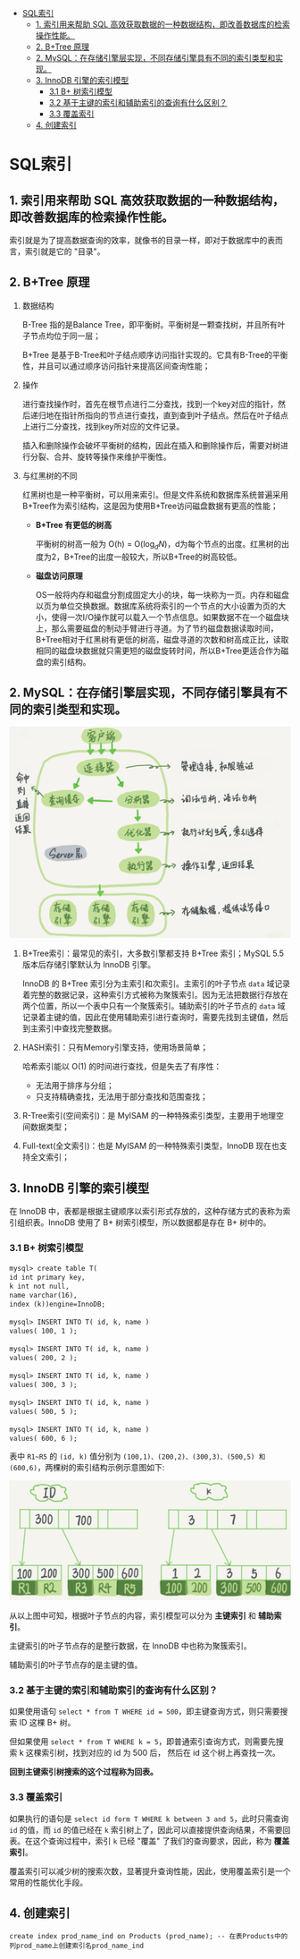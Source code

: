 - [SQL索引](#sql索引)
  - [1. 索引用来帮助 SQL 高效获取数据的一种数据结构，即改善数据库的检索操作性能。](#1-索引用来帮助-sql-高效获取数据的一种数据结构即改善数据库的检索操作性能)
  - [2. B+Tree 原理](#2-btree-原理)
  - [2. MySQL：在存储引擎层实现，不同存储引擎具有不同的索引类型和实现。](#2-mysql在存储引擎层实现不同存储引擎具有不同的索引类型和实现)
  - [3. InnoDB 引擎的索引模型](#3-innodb-引擎的索引模型)
    - [3.1 B+ 树索引模型](#31-b-树索引模型)
    - [3.2 基于主键的索引和辅助索引的查询有什么区别？](#32-基于主键的索引和辅助索引的查询有什么区别)
    - [3.3 覆盖索引](#33-覆盖索引)
  - [4. 创建索引](#4-创建索引)

# SQL索引

## 1. 索引用来帮助 SQL 高效获取数据的一种数据结构，即改善数据库的检索操作性能。

索引就是为了提高数据查询的效率，就像书的目录一样，即对于数据库中的表而言，索引就是它的 "目录"。

## 2. B+Tree 原理

1. 数据结构

    B-Tree 指的是Balance Tree，即平衡树。平衡树是一颗查找树，并且所有叶子节点均位于同一层；

    B+Tree 是基于B-Tree和叶子结点顺序访问指针实现的。它具有B-Tree的平衡性，并且可以通过顺序访问指针来提高区间查询性能；

2. 操作

    进行查找操作时，首先在根节点进行二分查找，找到一个key对应的指针，然后递归地在指针所指向的节点进行查找，直到查到叶子结点。然后在叶子结点上进行二分查找，找到key所对应的文件记录。

    插入和删除操作会破坏平衡树的结构，因此在插入和删除操作后，需要对树进行分裂、合并、旋转等操作来维护平衡性。

3. 与红黑树的不同

    红黑树也是一种平衡树，可以用来索引。但是文件系统和数据库系统普遍采用B+Tree作为索引结构，这是因为使用B+Tree访问磁盘数据有更高的性能；

    - **B+Tree 有更低的树高**

        平衡树的树高一般为 O(h) = O($\log_dN$)，d为每个节点的出度。红黑树的出度为2，B+Tree的出度一般较大，所以B+Tree的树高较低。

    - **磁盘访问原理**
    
        OS一般将内存和磁盘分割成固定大小的块，每一块称为一页。内存和磁盘以页为单位交换数据。数据库系统将索引的一个节点的大小设置为页的大小，使得一次I/O操作就可以载入一个节点信息。如果数据不在一个磁盘块上，那么需要磁盘的制动手臂进行寻道。为了节约磁盘数据读取时间，B+Tree相对于红黑树有更低的树高，磁盘寻道的次数和树高成正比，读取相同的磁盘块数据就只需更短的磁盘旋转时间，所以B+Tree更适合作为磁盘的索引结构。



## 2. MySQL：在存储引擎层实现，不同存储引擎具有不同的索引类型和实现。

![](./pictures/sql.png)



1. B+Tree索引：最常见的索引，大多数引擎都支持 B+Tree 索引；MySQL 5.5 版本后存储引擎默认为 InnoDB 引擎。

    InnoDB 的 B+Tree 索引分为主索引和次索引。主索引的叶子节点 `data` 域记录着完整的数据记录，这种索引方式被称为聚簇索引。因为无法把数据行存放在两个位置，所以一个表中只有一个聚簇索引。辅助索引的叶子节点的 `data` 域记录着主键的值，因此在使用辅助索引进行查询时，需要先找到主键值，然后到主索引中查找完整数据。

2. HASH索引：只有Memory引擎支持，使用场景简单；

    哈希索引能以 O(1) 的时间进行查找，但是失去了有序性：

    - 无法用于排序与分组；
    - 只支持精确查找，无法用于部分查找和范围查找；

3. R-Tree索引(空间索引)：是 MyISAM 的一种特殊索引类型，主要用于地理空间数据类型；

4. Full-text(全文索引)：也是 MyISAM 的一种特殊索引类型，InnoDB 现在也支持全文索引；

## 3. InnoDB 引擎的索引模型

在 InnoDB 中，表都是根据主键顺序以索引形式存放的，这种存储方式的表称为索引组织表。InnoDB 使用了 B+ 树索引模型，所以数据都是存在 B+ 树中的。

### 3.1 B+ 树索引模型

```mysql
mysql> create table T(
id int primary key,
k int not null,
name varchar(16),
index (k))engine=InnoDB;

mysql> INSERT INTO T( id, k, name )
values( 100, 1 );

mysql> INSERT INTO T( id, k, name )
values( 200, 2 );

mysql> INSERT INTO T( id, k, name )
values( 300, 3 );

mysql> INSERT INTO T( id, k, name )
values( 500, 5 );

mysql> INSERT INTO T( id, k, name )
values( 600, 6 );
```

表中 `R1~R5` 的 `(id, k)` 值分别为 `(100,1)、(200,2)、(300,3)、(500,5) 和 (600,6)`，两棵树的索引结构示例示意图如下:

![](./pictures/index_1.png)  

从以上图中可知，根据叶子节点的内容，索引模型可以分为 **主键索引** 和 **辅助索引**。

主键索引的叶子节点存的是整行数据，在 InnoDB 中也称为聚簇索引。

辅助索引的叶子节点存的是主键的值。

### 3.2 基于主键的索引和辅助索引的查询有什么区别？

如果使用语句 `select * from T WHERE id = 500`，即主键查询方式，则只需要搜索 ID 这棵 B+ 树。

但如果使用 `select * from T WHERE k = 5`，即普通索引查询方式，则需要先搜索 k 这棵索引树，找到对应的 id 为 500 后， 然后在 id 这个树上再查找一次。

**回到主键索引树搜索的这个过程称为回表。**

### 3.3 覆盖索引

如果执行的语句是 `select id form T WHERE k between 3 and 5`，此时只需查询 `id` 的值，而 `id` 的值已经在 `k` 索引树上了，因此可以直接提供查询结果，不需要回表。在这个查询过程中，索引 `k` 已经 "覆盖" 了我们的查询要求，因此，称为 **覆盖索引**。

覆盖索引可以减少树的搜索次数，显著提升查询性能，因此，使用覆盖索引是一个常用的性能优化手段。

## 4. 创建索引

```mysql
create index prod_name_ind on Products (prod_name); -- 在表Products中的列prod_name上创建索引名prod_name_ind
```

